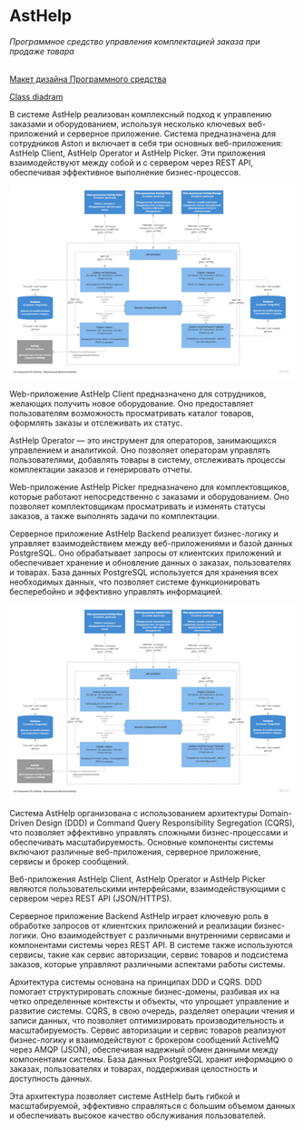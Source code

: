 # AstHelp
###### Программное средство управления комплектацией заказа при продаже товара

 [Макет дизайна Программного средства](https://www.figma.com/design/8CPJnddexH57UAMTKLGtJ4/%D0%B4%D0%B8%D0%BF%D0%BB%D0%BE%D0%BC?node-id=0-1&t=XpH2bcQ2ieBZyz36-1)

 [Class diadram](https://github.com/polinaLesak/AstHelp/blob/main/doc/images/class.png)


В системе AstHelp реализован комплексный подход к управлению заказами и оборудованием, используя несколько ключевых веб-приложений и серверное приложение. Система предназначена для сотрудников Aston и включает в себя три основных веб-приложения: AstHelp Client, AstHelp Operator и AstHelp Picker. Эти приложения взаимодействуют между собой и с сервером через REST API, обеспечивая эффективное выполнение бизнес-процессов.

![C4-container](https://github.com/polinaLesak/AstHelp/blob/main/doc/images/C4_component.jpg)
 
 Web-приложение AstHelp Client предназначено для сотрудников, желающих получить новое оборудование. Оно предоставляет пользователям возможность просматривать каталог товаров, оформлять заказы и отслеживать их статус.

AstHelp Operator — это инструмент для операторов, занимающихся управлением и аналитикой. Оно позволяет операторам управлять пользователями, добавлять товары в систему, отслеживать процессы комплектации заказов и генерировать отчеты. 

Web-приложение AstHelp Picker предназначено для комплектовщиков, которые работают непосредственно с заказами и оборудованием. Оно позволяет комплектовщикам просматривать и изменять статусы заказов, а также выполнять задачи по комплектации.

Серверное приложение AstHelp Backend реализует бизнес-логику и управляет взаимодействием между веб-приложениями и базой данных PostgreSQL. Оно обрабатывает запросы от клиентских приложений и обеспечивает хранение и обновление данных о заказах, пользователях и товарах. База данных PostgreSQL используется для хранения всех необходимых данных, что позволяет системе функционировать бесперебойно и эффективно управлять информацией.

![C4-component](https://github.com/polinaLesak/AstHelp/blob/main/doc/images/C4_component.jpg)

Система AstHelp организована с использованием архитектуры Domain-Driven Design (DDD) и Command Query Responsibility Segregation (CQRS), что позволяет эффективно управлять сложными бизнес-процессами и обеспечивать масштабируемость. Основные компоненты системы включают различные веб-приложения, серверное приложение, сервисы и брокер сообщений.

Веб-приложения AstHelp Client, AstHelp Operator и AstHelp Picker являются пользовательскими интерфейсами, взаимодействующими с сервером через REST API (JSON/HTTPS).

Серверное приложение Backend AstHelp играет ключевую роль в обработке запросов от клиентских приложений и реализации бизнес-логики. Оно взаимодействует с различными внутренними сервисами и компонентами системы через REST API. В системе также используются сервисы, такие как сервис авторизации, сервис товаров и подсистема заказов, которые управляют различными аспектами работы системы.

Архитектура системы основана на принципах DDD и CQRS. DDD помогает структурировать сложные бизнес-домены, разбивая их на четко определенные контексты и объекты, что упрощает управление и развитие системы. CQRS, в свою очередь, разделяет операции чтения и записи данных, что позволяет оптимизировать производительность и масштабируемость. Сервис авторизации и сервис товаров реализуют бизнес-логику и взаимодействуют с брокером сообщений ActiveMQ через AMQP (JSON), обеспечивая надежный обмен данными между компонентами системы. База данных PostgreSQL хранит информацию о заказах, пользователях и товарах, поддерживая целостность и доступность данных.

Эта архитектура позволяет системе AstHelp быть гибкой и масштабируемой, эффективно справляться с большим объемом данных и обеспечивать высокое качество обслуживания пользователей.


